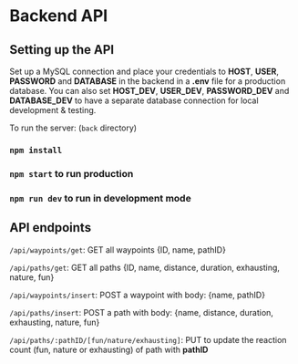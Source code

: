 # Backend API

## Setting up the API

Set up a MySQL connection and place your credentials to **HOST**, **USER**, **PASSWORD** and **DATABASE** in the backend in a **.env** file for a production database. You can also set **HOST_DEV**, **USER_DEV**, **PASSWORD_DEV** and **DATABASE_DEV** to have a separate database connection for local development & testing.

To run the server: (`back` directory)

### `npm install`

### `npm start` to run production

### `npm run dev` to run in development mode

## API endpoints

`/api/waypoints/get`: GET all waypoints {ID, name, pathID}

`/api/paths/get`: GET all paths {ID, name, distance, duration, exhausting, nature, fun}

`/api/waypoints/insert`: POST a waypoint with body: {name, pathID}

`/api/paths/insert`: POST a path with body: {name, distance, duration, exhausting, nature, fun}

`/api/paths/:pathID/[fun/nature/exhausting]`: PUT to update the reaction count (fun, nature or exhausting) of path with **pathID**
